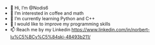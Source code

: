 - 👋 Hi, I’m @Nodis6
- 👀 I’m interested in coffee and math
- 🌱 I’m currently learning Python and C++ 
- 💞️ I would like to improve my programming skills
- 📫 Reach me by my Linkedin https://www.linkedin.com/in/norbert-lu%C5%BCy%C5%84ski-48493b211/

<!---
Nodis6/Nodis6 is a ✨ special ✨ repository because its `README.md` (this file) appears on your GitHub profile.
You can click the Preview link to take a look at your changes.
--->
